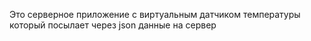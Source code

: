Это серверное приложение с виртуальным датчиком температуры который посылает через json данные на сервер
